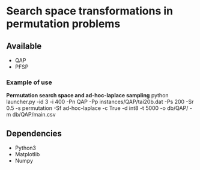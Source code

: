 # Search space transformations in permutation problems

## Available 
 - QAP
 - PFSP
 
### Example of use
**Permutation search space and ad-hoc-laplace sampling**
python launcher.py -id 3 -i 400 -Pn QAP -Pp instances/QAP/tai20b.dat -Ps 200 -Sr 0.5 -s permutation -Sf ad-hoc-laplace -c True -d int8 -t 5000 -o db/QAP/ -m db/QAP/main.csv

## Dependencies
- Python3
- Matplotlib
- Numpy
